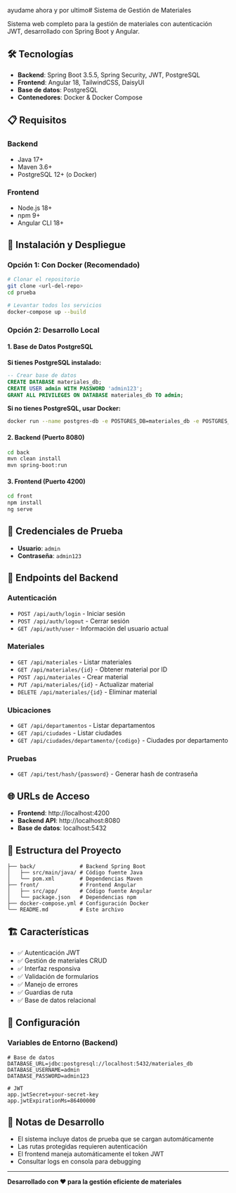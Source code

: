 ayudame ahora y por ultimo# Sistema de Gestión de Materiales

Sistema web completo para la gestión de materiales con autenticación JWT, desarrollado con Spring Boot y Angular.

## 🛠️ Tecnologías

- **Backend**: Spring Boot 3.5.5, Spring Security, JWT, PostgreSQL
- **Frontend**: Angular 18, TailwindCSS, DaisyUI
- **Base de datos**: PostgreSQL
- **Contenedores**: Docker & Docker Compose

## 📋 Requisitos

### Backend
- Java 17+
- Maven 3.6+
- PostgreSQL 12+ (o Docker)

### Frontend
- Node.js 18+
- npm 9+
- Angular CLI 18+

## 🚀 Instalación y Despliegue

### Opción 1: Con Docker (Recomendado)

```bash
# Clonar el repositorio
git clone <url-del-repo>
cd prueba

# Levantar todos los servicios
docker-compose up --build
```

### Opción 2: Desarrollo Local

#### 1. Base de Datos PostgreSQL

**Si tienes PostgreSQL instalado:**
```sql
-- Crear base de datos
CREATE DATABASE materiales_db;
CREATE USER admin WITH PASSWORD 'admin123';
GRANT ALL PRIVILEGES ON DATABASE materiales_db TO admin;
```

**Si no tienes PostgreSQL, usar Docker:**
```bash
docker run --name postgres-db -e POSTGRES_DB=materiales_db -e POSTGRES_USER=admin -e POSTGRES_PASSWORD=admin123 -p 5432:5432 -d postgres:15
```

#### 2. Backend (Puerto 8080)

```bash
cd back
mvn clean install
mvn spring-boot:run
```

#### 3. Frontend (Puerto 4200)

```bash
cd front
npm install
ng serve
```

## 🔐 Credenciales de Prueba

- **Usuario**: `admin`
- **Contraseña**: `admin123`

## 📡 Endpoints del Backend

### Autenticación
- `POST /api/auth/login` - Iniciar sesión
- `POST /api/auth/logout` - Cerrar sesión
- `GET /api/auth/user` - Información del usuario actual

### Materiales
- `GET /api/materiales` - Listar materiales
- `GET /api/materiales/{id}` - Obtener material por ID
- `POST /api/materiales` - Crear material
- `PUT /api/materiales/{id}` - Actualizar material
- `DELETE /api/materiales/{id}` - Eliminar material

### Ubicaciones
- `GET /api/departamentos` - Listar departamentos
- `GET /api/ciudades` - Listar ciudades
- `GET /api/ciudades/departamento/{codigo}` - Ciudades por departamento

### Pruebas
- `GET /api/test/hash/{password}` - Generar hash de contraseña

## 🌐 URLs de Acceso

- **Frontend**: http://localhost:4200
- **Backend API**: http://localhost:8080
- **Base de datos**: localhost:5432

## 📁 Estructura del Proyecto

```
├── back/              # Backend Spring Boot
│   ├── src/main/java/ # Código fuente Java
│   └── pom.xml        # Dependencias Maven
├── front/             # Frontend Angular
│   ├── src/app/       # Código fuente Angular
│   └── package.json   # Dependencias npm
├── docker-compose.yml # Configuración Docker
└── README.md          # Este archivo
```

## 🏗️ Características

- ✅ Autenticación JWT
- ✅ Gestión de materiales CRUD
- ✅ Interfaz responsiva
- ✅ Validación de formularios
- ✅ Manejo de errores
- ✅ Guardias de ruta
- ✅ Base de datos relacional

## 🔧 Configuración

### Variables de Entorno (Backend)

```properties
# Base de datos
DATABASE_URL=jdbc:postgresql://localhost:5432/materiales_db
DATABASE_USERNAME=admin
DATABASE_PASSWORD=admin123

# JWT
app.jwtSecret=your-secret-key
app.jwtExpirationMs=86400000
```

## 📝 Notas de Desarrollo

- El sistema incluye datos de prueba que se cargan automáticamente
- Las rutas protegidas requieren autenticación
- El frontend maneja automáticamente el token JWT
- Consultar logs en consola para debugging

---

**Desarrollado con ❤️ para la gestión eficiente de materiales**
